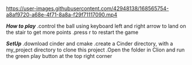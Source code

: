 

https://user-images.githubusercontent.com/42948138/168565754-a8af9720-a68e-4f71-8a8a-f29f71117090.mp4




**_How to play_**
.control the ball using keyboard left and right arrow to land on the stair to get more points
.press r to restart the game

**_SetUp_**
.download cinder and cmake
.create a Cinder directory, with a my_project directory to clone this project
.Open the folder in Clion and run the green play button at the top right corner
